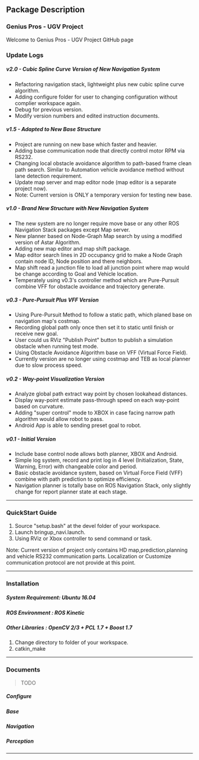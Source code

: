 <!-- 
What doesn't kill you makes you stronger
Ronghou Ha (Timothy)
 -->
Package Description
---

### Genius Pros - UGV Project

Welcome to Genius Pros - UGV Project GitHub page



### Update Logs

##### v2.0 - Cubic Spline Curve Version of New Navigation System <br>
* Refactoring navigation stack, lightweight plus new cubic spline curve algorithm.
* Adding configure folder for user to changing configuration without complier workspace again.
* Debug for previous version.
* Modify version numbers and edited instruction documents. 

##### v1.5 - Adapted to New Base Structure <br>
* Project are running on new base which faster and heavier.
* Adding base communication node that directly control motor RPM via RS232.
* Changing local obstacle avoidance algorithm to path-based frame clean path search. Similar to Automation vehicle avoidance method without lane detection requirement.
* Update map server and map editor node (map editor is a separate project now).
* Note: Current version is ONLY a temporary version for testing new base.

##### v1.0 - Brand New Structure with New Navigation System <br>
* The new system are no longer require move base or any other ROS Navigation Stack packages except Map server. 
* New planner based on Node-Graph Map search by using a modified version of Astar Algorithm.
* Adding new map editor and map shift package. 
* Map editor search lines in 2D occupancy grid to make a Node Graph contain node ID, Node position and there neighbors.
* Map shift read a junction file to load all junction point where map would be change according to Goal and Vehicle location.
* Temperately using v0.3's controller method which are Pure-Pursuit combine VFF for obstacle avoidance and trajectory generate.


##### v0.3 - Pure-Pursuit Plus VFF Version <br>
* Using Pure-Pursuit Method to follow a static path, which planed base on navigation map's costmap.
* Recording global path only once then set it to static until finish or receive new goal.
* User could us RViz "Publish Point" button to publish a simulation obstacle when running test mode.
* Using Obstacle Avoidance Algorithm base on VFF (Virtual Force Field).
* Currently version are no longer using costmap and TEB as local planner due to slow process speed.

##### v0.2 - Way-point Visualization Version <br>
* Analyze global path extract way point by chosen lookahead distances.
* Display way-point estimate pass-through speed on each way-point based on curvature.
* Adding "super control" mode to XBOX in case facing narrow path algorithm would allow robot to pass.
* Android App is able to sending preset goal to robot. 

##### v0.1 - Initial Version <br>
* Include base control node allows both planner, XBOX and Android.
* Simple log system, record and print log in 4 level (Initialization, State, Warning, Error) with changeable color and period.
* Basic obstacle avoidance system, based on Virtual Force Field (VFF) combine with path prediction to optimize 
efficiency.
* Navigation planner is totally base on ROS Navigation Stack, only slightly change for report planner state at each stage.
---

### QuickStart Guide
1. Source "setup.bash" at the devel folder of your workspace.
2. Launch bringup_navi.launch.
3. Using RViz or Xbox controller to send command or task. 

Note: Current version of project only contains HD map,prediction,planning and vehicle RS232 communication parts. Localization or Customize communication protocol are not provide at this point. 

---
### Installation
##### System Requirement: Ubuntu 16.04
##### ROS Environment   : ROS Kinetic
##### Other Libraries   : OpenCV 2/3 + PCL 1.7 + Boost 1.7

1. Change directory to folder of your workspace.
2. catkin_make

---

### Documents
>TODO

##### Configure <a name="h1"></a>

##### Base <a name="h2"></a>

##### Navigation <a name="h3"></a>

##### Perception <a name="h4"></a>

---



